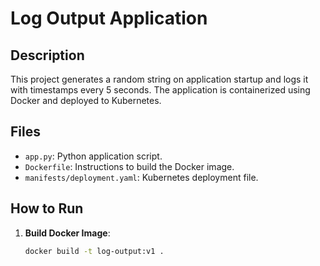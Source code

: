 # Log Output Application

## Description
This project generates a random string on application startup and logs it with timestamps every 5 seconds. The application is containerized using Docker and deployed to Kubernetes.

## Files
- `app.py`: Python application script.
- `Dockerfile`: Instructions to build the Docker image.
- `manifests/deployment.yaml`: Kubernetes deployment file.

## How to Run
1. **Build Docker Image**:
   ```bash
   docker build -t log-output:v1 .
